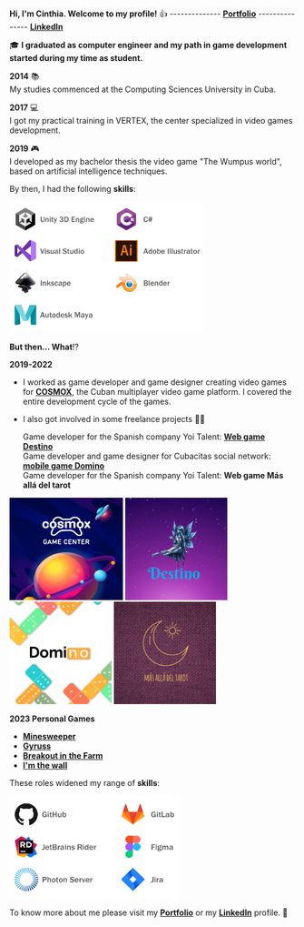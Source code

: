 **Hi, I'm Cinthia. Welcome to my profile!** :+1: -------------- [**Portfolio**](https://cinthiacuza.my.canva.site/) --------------- [**LinkedIn**](https://www.linkedin.com/in/cinthia-cuza-soca/)

:mortar_board: **I graduated as computer engineer and my path in game development started during my time as student.**

**2014** :books:<br> My studies commenced at the Computing Sciences University in Cuba.  

**2017** :computer:<br>I got my practical training in VERTEX, the center specialized in video games development.

**2019** :video_game:<br>I developed as my bachelor thesis the video game "The Wumpus world", based on artificial intelligence techniques. 

By then, I had the following **skills**: 

<img src="TechnicalExperiencePart1.png" width="344" height="230" />

**But then... What**:interrobang:

**2019-2022** 

- I worked as game developer and game designer creating video games for [**COSMOX**](https://apklis.cu/application/cu.vertex.cosmox), the Cuban multiplayer video game platform. I covered the entire development cycle of the games.

- I also got involved in some freelance projects :woman_technologist:  
   
   Game developer for the Spanish company Yoi Talent: [**Web game Destino**](http://centroesotericodestino.es/)<br>
   Game developer and game designer for Cubacitas social network: [**mobile game Domino**](https://cinthiacuza.itch.io/domino-cubacitas)<br>
   Game developer for the Spanish company Yoi Talent: **Web game Más allá del tarot**
   
<img src="Cosmox.png" width="200" height="180" />  <img src="Destino.png" width="180" height="180" />  <img src="Domino.png" width="180" height="180" />  <img src="BeyongTarot.png" width="180" height="180" />

**2023 Personal Games**
- [**Minesweeper**](https://cinthiacuza.github.io/MinesweeperGame/)
- [**Gyruss**](https://cinthiacuza.itch.io/gyruss)
- [**Breakout in the Farm**](https://cinthiacuza.github.io/BreakoutInFarmGame/)
- [**I'm the wall**](https://cinthiacuza.itch.io/i-am-the-wall)
  
These roles widened my range of **skills**: 

<img src="TechnicalExperiencePart2.png" width="300" height="180" />

To know more about me please visit my [**Portfolio**](https://cinthiacuza.my.canva.site/) or my [**LinkedIn**](https://www.linkedin.com/in/cinthia-cuza-soca/) profile. :wave:
